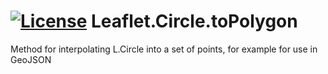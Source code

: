 [![License](http://img.shields.io/badge/license-MIT-brightgreen.svg)](http://opensource.org/licenses/MIT)
Leaflet.Circle.toPolygon
========================

Method for interpolating L.Circle into a set of points, for example for use in GeoJSON

